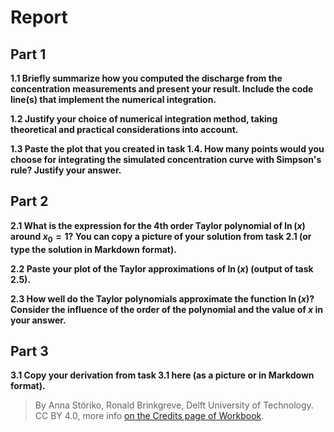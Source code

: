 # Report

## Part 1

**1.1 Briefly summarize how you computed the discharge from the concentration measurements and present your result.
Include the code line(s) that implement the numerical integration.**



**1.2 Justify your choice of numerical integration method, taking theoretical and practical considerations into account.**


**1.3 Paste the plot that you created in task 1.4. How many points would you choose for integrating the simulated concentration curve with Simpson's rule? Justify your answer.**


## Part 2

**2.1 What is the expression for the 4th order Taylor polynomial of $\ln(x)$ around $x_0 = 1$? You can copy a picture of your solution from task 2.1 (or type the solution in Markdown format).**


**2.2 Paste your plot of the Taylor approximations of $\ln(x)$ (output of task 2.5).**



**2.3 How well do the Taylor polynomials approximate the function $\ln(x)$? Consider the influence of the order of the polynomial and the value of $x$ in your answer.**



## Part 3

**3.1 Copy your derivation from task 3.1 here (as a picture or in Markdown format).**


> By Anna Störiko, Ronald Brinkgreve, Delft University of Technology. CC BY 4.0, more info [on the Credits page of Workbook](https://mude.citg.tudelft.nl/workbook-2025/credits.html).
